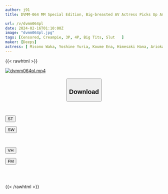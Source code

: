 ```yaml
---
author: j91
title: DVMM-064 MM Special Edition, Big-breasted AV Actress Picks Up Amateur Men! Invitation To A Full Course Service And Reverse 4P Harem Creampie Heaven At The Blue Sky Triple Big Breasts Beauty Salon! In The Magic Mirror Yuria Yoshine, Waka Misono, Miu Arioka/Misono Mizuhara, Hana Himesaki, Ena Koume

url: /v/dvmm064pl
date: 2024-02-16T01:10:00Z
image: "dvmm064pl.jpg"
tags: [Censored, Creampie, 3P, 4P, Big Tits, Slut	]
maker: [Deeps]
actress: [ Misono Waka, Yoshine Yuria, Koume Ena, Himesaki Hana, Arioka Miu ,Mizuhara Misono ]
---
```



{{< rawhtml >}}

<div class="video" data-videoid="JWAPQRXgGPSrRW">
    <a href="javascript:;">
        <img src="/v/dvmm064pl/dvmm064pl.jpg" width="WIDTH" height="HEIGHT" alt="dvmm064pl.mp4" loading="lazy">
    </a>
</div>

<script type="text/javascript" src="https://j91.asia/asset/on-demand-st.js"></script>

<br>
  <link rel="stylesheet" href="https://j91.asia/asset/bs5.css">
  
  <center>
  <button class="btn btn-primary" type="button" data-bs-toggle="collapse" data-bs-target=".multi-collapse" aria-expanded="false" aria-controls="multiCollapseExample1 multiCollapseExample2"><h2>Download</h2></button></center>
</p>
<div class="row">
  <div class="col">
    <div class="collapse multi-collapse" id="multiCollapseExample1">
      <div class="card card-body">
	      	      <br>
<div class="buttons">  
<p><a href="https://streamtape.to/v/JWAPQRXgGPSrRW" target="_blank"><button class="btn-hover color-3"><i class="fa fa-download"></i> ST</button></a></p>
<p><a href="https://cdnwish.com/mxm18b9st259" target="_blank"><button class="btn-hover color-2"><i class="fa fa-download"></i> SW</button></a></p></div>
    </div>
  </div>
</div>
  <div class="col">
    <div class="collapse multi-collapse" id="multiCollapseExample2">
      <div class="card card-body">
	      <br>
<div class="buttons">
<p><a href="javascript:;" target="_blank"><button class="btn-hover color-9"><i class="fa fa-download"></i> VH</button></a></p>
<p><a href="javascript:;"><button class="btn-hover color-8"><i class="fa fa-download"></i> FM</button></a></p></div>
<br><br>
      </div>
    </div>
  </div>
</div>

{{< /rawhtml >}}